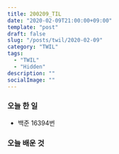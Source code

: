 ```yaml
---
title: 200209_TIL
date: "2020-02-09T21:00:00+09:00"
template: "post"
draft: false
slug: "/posts/twil/2020-02-09"
category: "TWIL"
tags:
  - "TWIL"
  - "Hidden"
description: ""
socialImage: ""
---
```


### 오늘 한 일

- 백준 16394번
   
### 오늘 배운 것